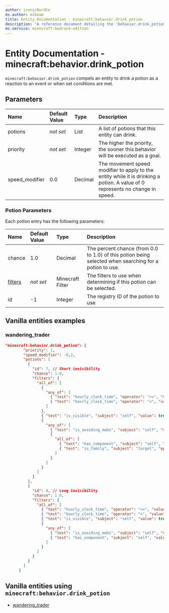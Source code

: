```yaml
---
author: iconicNurdle
ms.author: mikeam
title: Entity Documentation - minecraft:behavior.drink_potion
description: "A reference document detailing the 'behavior.drink_potion' entity goal"
ms.service: minecraft-bedrock-edition
---
```


# Entity Documentation - minecraft:behavior.drink_potion

`minecraft:behavior.drink_potion` compels an entity to drink a potion as a reaction to an event or when set conditions are met.

## Parameters

|Name |Default Value  |Type  |Description  |
|:----------|:----------|:----------|:----------|
|potions |*not set* |List |A list of potions that this entity can drink. |
| priority|*not set*|Integer|The higher the priority, the sooner this behavior will be executed as a goal.|
|speed_modifier| 0.0| Decimal| The movement speed modifier to apply to the entity while it is drinking a potion. A value of 0 represents no change in speed.|

### Potion Parameters

Each potion entry has the following parameters:

|Name |Default Value  |Type  |Description  |
|:----------|:----------|:----------|:----------|
|chance | 1.0| Decimal| The percent chance (from 0.0 to 1.0) of this potion being selected when searching for a potion to use. |
| [filters](../FilterList.md)|*not set* | Minecraft Filter| The filters to use when determining if this potion can be selected. |
|id| -1|Integer | The registry ID of the potion to use |

## Vanilla entities examples

### wandering_trader

```json
"minecraft:behavior.drink_potion": {
        "priority": 1,
        "speed_modifier": -0.2,
        "potions": [
          {
            "id": 7, // Short invisibility
            "chance": 1.0,
            "filters": {
              "all_of": [
                {
                  "any_of": [
                    { "test": "hourly_clock_time", "operator": ">=", "value": 18000 },
                    { "test": "hourly_clock_time", "operator": "<", "value": 12000 }
                  ]
                },
                { "test": "is_visible", "subject": "self", "value": true },
                {
                  "any_of": [
                    { "test": "is_avoiding_mobs", "subject": "self", "value": true },
                    {
                      "all_of": [
                        { "test": "has_component", "subject": "self", "value": "minecraft:angry" },
                        { "test": "is_family", "subject": "target", "operator": "!=", "value": "player" }
                      ]
                    }
                  ]
                }
              ]
            }
          },
          {
            "id": 8, // Long invisibility
            "chance": 1.0,
            "filters": {
              "all_of": [
                { "test": "hourly_clock_time", "operator": ">=", "value": 12000 },
                { "test": "hourly_clock_time", "operator": "<", "value": 18000 },
                { "test": "is_visible", "subject": "self", "value": true },
                {
                  "any_of": [
                    { "test": "is_avoiding_mobs", "subject": "self", "value": true },
                    { "test": "has_component", "subject": "self", "value": "minecraft:angry" }
                  ]
                }
              ]
            }
          }
        ]
      }
```

## Vanilla entities using `minecraft:behavior.drink_potion`

- [wandering_trader](../../../../Source/VanillaBehaviorPack_Snippets/entities/wandering_trader.md)
